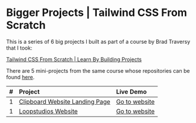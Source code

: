 # Bigger Projects | Tailwind CSS From Scratch

This is a series of 6 big projects I built as part of a course by Brad Traversy that I took:

[Tailwind CSS From Scratch | Learn By Building Projects](https://www.udemy.com/course/tailwind-from-scratch/)

There are 5 mini-projects from the same course whose repositories can be found [here](https://github.com/DakouriKobri/tailwind-from-scratch-course-mini-projects).

| #   | Project                                                                                                                                         | Live Demo                                                       |
| :-- | :---------------------------------------------------------------------------------------------------------------------------------------------- | :-------------------------------------------------------------- |
| 1   | [Clipboard Website Landing Page](https://github.com/DakouriKobri/tailwind-from-scratch-course-bigger-projects/tree/main/clipboard-landing-page) | [Go to website](https://clipboard-website-landing.netlify.app/) |
| 1   | [Loopstudios Website](https://github.com/DakouriKobri/tailwind-from-scratch-course-bigger-projects/tree/main/loopstudios)                       | [Go to website](https://loopstudios-lyart-two.vercel.app/)      |
